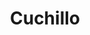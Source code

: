 ---
title: Cuchillo
date: 
draft: false

# descripcion
description : Cuchillo

materials: Plata 925

color: Plateado

dimensions: 0,6cm x 3,5cm

code: 02-14-0224

type: "Dijes"

categories: []

price: $3.020,00

price_eftvo: $2.565,00

# Images
# first image will be shown in the product page
images:
  # - image: "images/path_to_image"
  # La ubicacion de las imagenes es imagenes/Dijes/Dijes.Plata/02-14-0224-cuchillo
  - image: "./images/dijes/plata/02-14-0224-cuchillo.JPG"
---